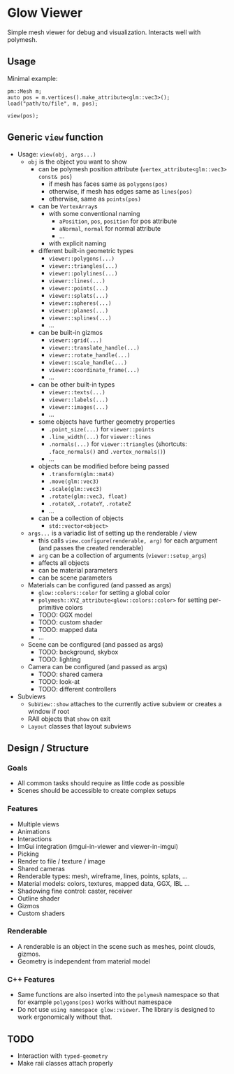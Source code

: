 # Glow Viewer

Simple mesh viewer for debug and visualization.
Interacts well with polymesh.

## Usage

Minimal example:

```
pm::Mesh m;
auto pos = m.vertices().make_attribute<glm::vec3>();
load("path/to/file", m, pos);

view(pos);
```

## Generic `view` function

* Usage: `view(obj, args...)`
    * `obj` is the object you want to show
        * can be polymesh position attribute (`vertex_attribute<glm::vec3> const& pos`)
            * if mesh has faces same as `polygons(pos)`
            * otherwise, if mesh has edges same as `lines(pos)`
            * otherwise, same as `points(pos)`
        * can be `VertexArray`s
            * with some conventional naming
                * `aPosition`, `pos`, `position` for pos attribute
                * `aNormal`, `normal` for normal attribute
                * ...
            * with explicit naming
        * different built-in geometric types
            * `viewer::polygons(...)`
            * `viewer::triangles(...)`
            * `viewer::polylines(...)`
            * `viewer::lines(...)`
            * `viewer::points(...)`
            * `viewer::splats(...)`
            * `viewer::spheres(...)`
            * `viewer::planes(...)`
            * `viewer::splines(...)`
            * ...
        * can be built-in gizmos
            * `viewer::grid(...)`
            * `viewer::translate_handle(...)`
            * `viewer::rotate_handle(...)`
            * `viewer::scale_handle(...)`
            * `viewer::coordinate_frame(...)`
            * ...
        * can be other built-in types
            * `viewer::texts(...)`
            * `viewer::labels(...)`
            * `viewer::images(...)`
            * ...
        * some objects have further geometry properties
            * `.point_size(...)` for `viewer::points`
            * `.line_width(...)` for `viewer::lines`
            * `.normals(...)` for `viewer::triangles` (shortcuts: `.face_normals()` and `.vertex_normals()`)
            * ...
        * objects can be modified before being passed
            * `.transform(glm::mat4)`
            * `.move(glm::vec3)`
            * `.scale(glm::vec3)`
            * `.rotate(glm::vec3, float)`
            * `.rotateX`, `.rotateY`, `.rotateZ`
            * ...
        * can be a collection of objects
            * `std::vector<object>`
    * `args...` is a variadic list of setting up the renderable / view
        * this calls `view.configure(renderable, arg)` for each argument (and passes the created renderable)
        * `arg` can be a collection of arguments (`viewer::setup_args`)
        * affects all objects
        * can be material parameters
        * can be scene parameters
    * Materials can be configured (and passed as args)
        * `glow::colors::color` for setting a global color
        * `polymesh::XYZ_attribute<glow::colors::color>` for setting per-primitive colors
        * TODO: GGX model
        * TODO: custom shader
        * TODO: mapped data
        * ...
    * Scene can be configured (and passed as args)
        * TODO: background, skybox
        * TODO: lighting
    * Camera can be configured (and passed as args)
        * TODO: shared camera
        * TODO: look-at
        * TODO: different controllers
* Subviews
    * `SubView::show` attaches to the currently active subview or creates a window if root
    * RAII objects that `show` on exit
    * `Layout` classes that layout subviews

## Design / Structure

### Goals

* All common tasks should require as little code as possible
* Scenes should be accessible to create complex setups

### Features

* Multiple views
* Animations
* Interactions
* ImGui integration (imgui-in-viewer and viewer-in-imgui)
* Picking
* Render to file / texture / image
* Shared cameras
* Renderable types: mesh, wireframe, lines, points, splats, ...
* Material models: colors, textures, mapped data, GGX, IBL ...
* Shadowing fine control: caster, receiver
* Outline shader
* Gizmos
* Custom shaders

### Renderable

* A renderable is an object in the scene such as meshes, point clouds, gizmos.
* Geometry is independent from material model

### C++ Features

* Same functions are also inserted into the `polymesh` namespace so that for example `polygons(pos)` works without namespace
* Do not use `using namespace glow::viewer`. The library is designed to work ergonomically without that.

## TODO

* Interaction with `typed-geometry`
* Make raii classes attach properly